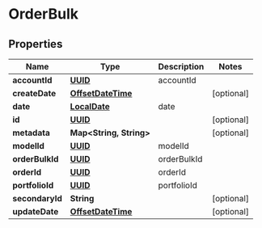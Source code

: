 
# OrderBulk

## Properties
Name | Type | Description | Notes
------------ | ------------- | ------------- | -------------
**accountId** | [**UUID**](UUID.md) | accountId | 
**createDate** | [**OffsetDateTime**](OffsetDateTime.md) |  |  [optional]
**date** | [**LocalDate**](LocalDate.md) | date | 
**id** | [**UUID**](UUID.md) |  |  [optional]
**metadata** | **Map&lt;String, String&gt;** |  |  [optional]
**modelId** | [**UUID**](UUID.md) | modelId | 
**orderBulkId** | [**UUID**](UUID.md) | orderBulkId | 
**orderId** | [**UUID**](UUID.md) | orderId | 
**portfolioId** | [**UUID**](UUID.md) | portfolioId | 
**secondaryId** | **String** |  |  [optional]
**updateDate** | [**OffsetDateTime**](OffsetDateTime.md) |  |  [optional]



